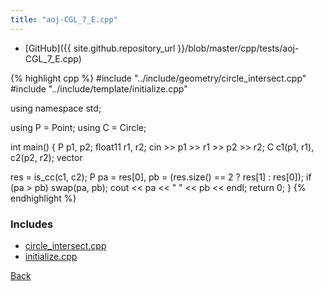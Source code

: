 ```yaml
---
title: "aoj-CGL_7_E.cpp"
---
```


- [GitHub]({{ site.github.repository_url }}/blob/master/cpp/tests/aoj-CGL_7_E.cpp)

{% highlight cpp %}
#include "../include/geometry/circle_intersect.cpp"
#include "../include/template/initialize.cpp"

using namespace std;

using P = Point<float11>;
using C = Circle<float11>;

int main() {
  P p1, p2;
  float11 r1, r2;
  cin >> p1 >> r1 >> p2 >> r2;
  C c1(p1, r1), c2(p2, r2);
  vector<P> res = is_cc(c1, c2);
  P pa = res[0], pb = (res.size() == 2 ? res[1] : res[0]);
  if (pa > pb) swap(pa, pb);
  cout << pa << " " << pb << endl;
  return 0;
}
{% endhighlight %}

### Includes

- [circle_intersect.cpp](../include/geometry/circle_intersect)
- [initialize.cpp](../include/template/initialize)

[Back](..)
